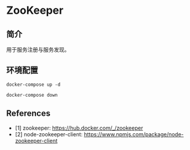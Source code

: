 # ZooKeeper

## 简介

用于服务注册与服务发现。

## 环境配置

```shell
docker-compose up -d
```

```shell
docker-compose down
```

## References

- [1] zookeeper: https://hub.docker.com/_/zookeeper
- [2] node-zookeeper-client: https://www.npmjs.com/package/node-zookeeper-client
